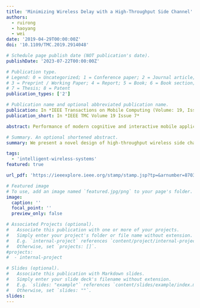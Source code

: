 ```yaml
---
title: 'Minimizing Wireless Delay with a High-Throughput Side Channel'
authors:
  - ruirong
  - haoyang
  - wei
date: '2019-04-29T00:00:00Z'
doi: '10.1109/TMC.2019.2914048'

# Schedule page publish date (NOT publication's date).
publishDate: '2023-07-22T00:00:00Z'

# Publication type.
# Legend: 0 = Uncategorized; 1 = Conference paper; 2 = Journal article;
# 3 = Preprint / Working Paper; 4 = Report; 5 = Book; 6 = Book section;
# 7 = Thesis; 8 = Patent
publication_types: ['2']

# Publication name and optional abbreviated publication name.
publication: In *IEEE Transactions on Mobile Computing (Volume: 19, Issue: 7, 01 July 2020)'
publication_short: In *IEEE TMC Volume 19 Issue 7*

abstract: Performance of modern cognitive and interactive mobile applications highly depends on the transmission delay in the wireless link that is vital to supporting real-time wireless traffic. To eliminate wireless network congestion caused by large amounts of concurrent network traffic and minimize such transmission delay, traditional schemes adopt various flow control and QoS-aware traffic scheduling techniques, but fail when the amount of network traffic further increases. In this paper, we present a novel design of high-throughput wireless side channel, which operates concurrently with the existing wireless network channel over the same spectrum but dedicates to real-time traffic. Our key idea of realizing such a side channel is to exploit the excessive SNR margin in the wireless network to encode data as patterned interference. We design such patterned interference in the form of energy erasure over specific subcarriers in an OFDM-based wireless network, and achieve a data rate of 1.25 Mbps in the side channel without affecting the existing wireless network links. Experimental results over both software-defined radios and custom wireless hardware demonstrate the effectiveness of our side channel design in reducing the latency of real-time wireless traffic, while providing a sufficient data throughput for such traffic.

# Summary. An optional shortened abstract.
summary: We present a novel design of high-throughput wireless side channel, which operates concurrently with the existing wireless network channel over the same spectrum but dedicates to real-time traffic. Our key idea of realizing such a side channel is to exploit the excessive SNR margin in the wireless network to encode data as patterned interference. We design such patterned interference in the form of energy erasure over specific subcarriers in an OFDM-based wireless network, and achieve a data rate of 1.25 Mbps in the side channel without affecting the existing wireless network links.

tags:
  - 'intelligent-wireless-systems'
featured: true

url_pdf: 'https://ieeexplore.ieee.org/stamp/stamp.jsp?tp=&arnumber=8703101'

# Featured image
# To use, add an image named `featured.jpg/png` to your page's folder.
image:
  caption: ''
  focal_point: ''
  preview_only: false

# Associated Projects (optional).
#   Associate this publication with one or more of your projects.
#   Simply enter your project's folder or file name without extension.
#   E.g. `internal-project` references `content/project/internal-project/index.md`.
#   Otherwise, set `projects: []`.
#projects:
#  - internal-project

# Slides (optional).
#   Associate this publication with Markdown slides.
#   Simply enter your slide deck's filename without extension.
#   E.g. `slides: "example"` references `content/slides/example/index.md`.
#   Otherwise, set `slides: ""`.
slides:
---
```

